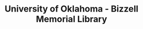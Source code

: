 ---
layout: repo
title: "University of Oklahoma - Bizzell Memorial Library"
id: 24991
permalink: repos/24991/
---